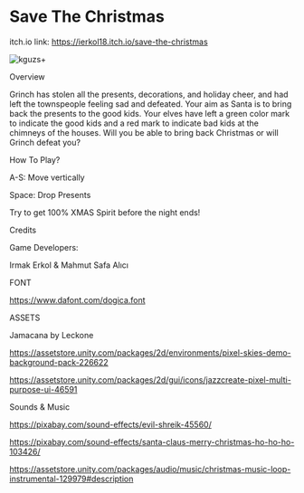 # Save The Christmas

itch.io link: https://ierkol18.itch.io/save-the-christmas

![kguzs+](https://user-images.githubusercontent.com/62174207/209481182-9ea9e12c-91d0-4b79-90d3-64256de22740.png)


Overview

Grinch has stolen all the presents, decorations, and holiday cheer, and had left the townspeople feeling sad and defeated. Your aim as Santa is to bring back the presents to the good kids. Your elves have left a green color mark to indicate the good kids and a red mark to indicate bad kids at the chimneys of the houses. Will you be able to bring back Christmas or will Grinch defeat you?

How To Play?

A-S: Move vertically

Space: Drop Presents

Try to get 100% XMAS Spirit before the night ends!

Credits 

Game Developers: 

Irmak Erkol & Mahmut Safa Alıcı

FONT

https://www.dafont.com/dogica.font

ASSETS

Jamacana by Leckone

https://assetstore.unity.com/packages/2d/environments/pixel-skies-demo-background-pack-226622

https://assetstore.unity.com/packages/2d/gui/icons/jazzcreate-pixel-multi-purpose-ui-46591

Sounds & Music

https://pixabay.com/sound-effects/evil-shreik-45560/

https://pixabay.com/sound-effects/santa-claus-merry-christmas-ho-ho-ho-103426/

https://assetstore.unity.com/packages/audio/music/christmas-music-loop-instrumental-129979#description


